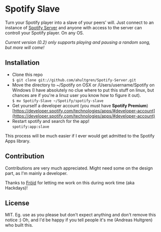 # Spotify Slave

Turn your Spotify player into a slave of your peers' will. Just connect to an instance of [Spotify Server](https://github.com/ahultgren/Spotify-Server) and anyone with access to the server can controll your Spotify player. On any OS.

_Current version (0.2) only supports playing and pausing a random song, but more will come!_

## Installation

* Clone this repo  
    `$ git clone git://github.com/ahultgren/Spotify-Server.git`
* Move the directory to ~/Spotify on OSX or /Users/username/Spotify on Windows (I have absolutely no clue where to put this stuff on linux, but chances are if you're a linuz user you know how to figure it out).  
    `$ mv Spotify-Slave ~/Spotify/spotify-slave`
* Get yourself a developer account (you must have **Spotify Premium**)  
	[https://developer.spotify.com/technologies/apps/#developer-account](https://developer.spotify.com/technologies/apps/#developer-account)
* Restart spotify and search for the app!  
	`spotify:app:slave`

This process will be much easier if I ever would get admitted to the Spotify Apps library.

## Contribution

Contributions are very much appreciated. Might need some on the design part, as I'm mainly a developer.

Thanks to [Fröjd](http://frojd.se) for letting me work on this during work time (aka Hackdays)!

## License

MIT. Eg. use as you please but don't expect anything and don't remove this notice :)
Oh, and I'd be happy if you tell people it's me (Andreas Hultgren) who built this.